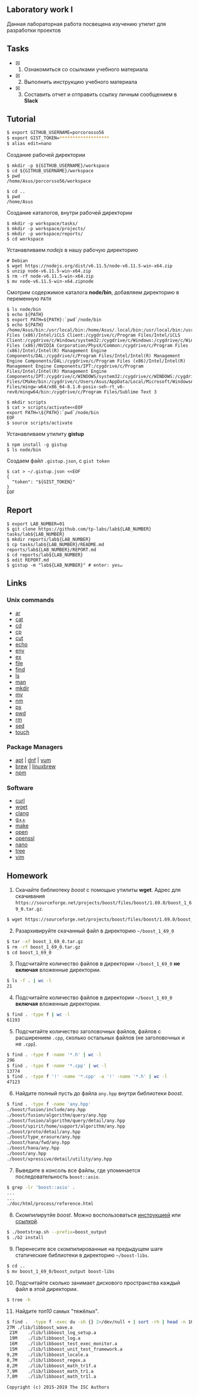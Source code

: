 ## Laboratory work I

Данная лабораторная работа посвещена изучению утилит для разработки проектов

## Tasks

- [x] 1. Ознакомиться со ссылками учебного материала
- [x] 2. Выполнить инструкцию учебного материала
- [x] 3. Составить отчет и отправить ссылку личным сообщением в **Slack**

## Tutorial

```bash
$ export GITHUB_USERNAME=porcorosso56
$ export GIST_TOKEN=*******************
$ alias edit=nano
```
Создание рабочей директории
```ShellSession
$ mkdir -p ${GITHUB_USERNAME}/workspace
$ cd ${GITHUB_USERNAME}/workspace
$ pwd
/home/Asus/porcorsso56/workspace

$ cd ..
$ pwd
/home/Asus

```
Создание каталогов, внутри рабочей директории
```ShellSession
$ mkdir -p workspace/tasks/
$ mkdir -p workspace/projects/
$ mkdir -p workspace/reports/
$ cd workspace
```
Устанавливаем *nodejs* в нашу рабочую директорию
```ShellSession
# Debian
$ wget https://nodejs.org/dist/v6.11.5/node-v6.11.5-win-x64.zip
$ unzip node-v6.11.5-win-x64.zip
$ rm -rf node-v6.11.5-win-x64.zip
$ mv node-v6.11.5-win-x64.zipnode
```
Смотрим содержимое каталога **node/bin**, добавляем директорию в переменную `PATH`
```ShellSession
$ ls node/bin
$ echo ${PATH}
$ export PATH=${PATH}:`pwd`/node/bin
$ echo ${PATH}
/home/Asus/bin:/usr/local/bin:/home/Asus/.local/bin:/usr/local/bin:/usr/bin:/cygdrive/c/Program Files (x86)/Intel/iCLS Client:/cygdrive/c/Program Files/Intel/iCLS Client:/cygdrive/c/Windows/system32:/cygdrive/c/Windows:/cygdrive/c/Windows/System32/Wbem:/cygdrive/c/Windows/System32/WindowsPowerShell/v1.0:/cygdrive/c/Program Files (x86)/NVIDIA Corporation/PhysX/Common:/cygdrive/c/Program Files (x86)/Intel/Intel(R) Management Engine Components/DAL:/cygdrive/c/Program Files/Intel/Intel(R) Management Engine Components/DAL:/cygdrive/c/Program Files (x86)/Intel/Intel(R) Management Engine Components/IPT:/cygdrive/c/Program Files/Intel/Intel(R) Management Engine Components/IPT:/cygdrive/c/WINDOWS/system32:/cygdrive/c/WINDOWS:/cygdrive/c/WINDOWS/System32/Wbem:/cygdrive/c/WINDOWS/System32/WindowsPowerShell/v1.0:/cygdrive/c/WINDOWS/System32/OpenSSH:/cygdrive/c/Program Files/CMake/bin:/cygdrive/c/Users/Asus/AppData/Local/Microsoft/WindowsApps:/cygdrive/c/Users/Asus/.babun:/cygdrive/c/Users/Asus/AppData/Local/GitHubCLI/bin:/cygdrive/c/Program Files/mingw-w64/x86_64-8.1.0-posix-seh-rt_v6-rev0/mingw64/bin:/cygdrive/c/Program Files/Sublime Text 3

$ mkdir scripts
$ cat > scripts/activate<<EOF
export PATH=\${PATH}:`pwd`/node/bin
EOF
$ source scripts/activate
```
Устанавливаем утилиту **gistup**
```ShellSession
$ npm install -g gistup
$ ls node/bin
```
Создаем файл `.gistup.json`, с `gist token`
```ShellSession
$ cat > ~/.gistup.json <<EOF
{
  "token": "${GIST_TOKEN}"
}
EOF
```

## Report

```ShellSession
$ export LAB_NUMBER=01
$ git clone https://github.com/tp-labs/lab${LAB_NUMBER} tasks/lab${LAB_NUMBER}
$ mkdir reports/lab${LAB_NUMBER}
$ cp tasks/lab${LAB_NUMBER}/README.md reports/lab${LAB_NUMBER}/REPORT.md
$ cd reports/lab${LAB_NUMBER}
$ edit REPORT.md
$ gistup -m "lab${LAB_NUMBER}" # enter: yes↵
```

## Links

### Unix commands

- [ar](https://en.wikipedia.org/wiki/Ar_(Unix))
- [cat](https://en.wikipedia.org/wiki/Cat_(Unix))
- [cd](https://en.wikipedia.org/wiki/Cd_(command))
- [cp](https://en.wikipedia.org/wiki/Cp_(Unix))
- [cut](https://en.wikipedia.org/wiki/Cut_(Unix))
- [echo](https://en.wikipedia.org/wiki/Echo_(command))
- [env](https://en.wikipedia.org/wiki/Env_(shell))
- [ex](https://en.wikipedia.org/wiki/Ex_(editor))
- [file](https://en.wikipedia.org/wiki/File_(command))
- [find](https://en.wikipedia.org/wiki/Find)
- [ls](https://en.wikipedia.org/wiki/Ls)
- [man](https://en.wikipedia.org/wiki/Man_page)
- [mkdir](https://en.wikipedia.org/wiki/Mkdir)
- [mv](https://en.wikipedia.org/wiki/Mv)
- [nm](https://en.wikipedia.org/wiki/Nm_(Unix))
- [ps](https://en.wikipedia.org/wiki/Ps_(Unix))
- [pwd](https://en.wikipedia.org/wiki/Pwd)
- [rm](https://en.wikipedia.org/wiki/Rm_(Unix))
- [sed](https://en.wikipedia.org/wiki/Sed)
- [touch](https://en.wikipedia.org/wiki/Touch_(Unix))

### Package Managers

- [apt](http://help.ubuntu.ru/wiki/apt) | [dnf](https://en.wikipedia.org/wiki/DNF_(software)) | [yum](https://fedoraproject.org/wiki/Yum/ru)
- [brew](https://brew.sh) | [linuxbrew](http://linuxbrew.sh)
- [npm](https://docs.npmjs.com)

### Software

- [curl](https://www.gitbook.com/book/bagder/everything-curl/details)
- [wget](https://www.gnu.org/software/wget/manual/wget.pdf)
- [clang](https://clang.llvm.org)
- [g++](https://gcc.gnu.org/onlinedocs/gcc-4.0.2/gcc/G_002b_002b-and-GCC.html)
- [make](https://en.wikipedia.org/wiki/Make_(software))
- [open](https://developer.apple.com/legacy/library/documentation/Darwin/Reference/ManPages/man1/open.1.html)
- [openssl](https://www.openssl.org)
- [nano](https://www.nano-editor.org)
- [tree](https://linux.die.net/man/1/tree)
- [vim](http://www.vim.org)

## Homework

1. Скачайте библиотеку *boost* с помощью утилиты **wget**. Адрес для скачивания `https://sourceforge.net/projects/boost/files/boost/1.69.0/boost_1_69_0.tar.gz`.
```bash
$ wget https://sourceforge.net/projects/boost/files/boost/1.69.0/boost_1_69_0.tar.gz 
```
2. Разархивируйте скачанный файл в директорию `~/boost_1_69_0`
```bash
$ tar -xf boost_1_69_0.tar.gz
$ rm -rf boost_1_69_0.tar.gz
$ cd boost_1_69_0
```
3. Подсчитайте количество файлов в директории `~/boost_1_69_0` **не включая** вложенные директории.
```bash
$ ls -f . | wc -l
21
```
4. Подсчитайте количество файлов в директории `~/boost_1_69_0` **включая** вложенные директории.
```bash
$ find . -type f | wc -l
61193
```
5. Подсчитайте количество заголовочных файлов, файлов с расширением `.cpp`, сколько остальных файлов (не заголовочных и не `.cpp`).
```bash
$ find . -type f -name '*.h' | wc -l
296
$ find . -type f -name '*.cpp' | wc -l
13774
$ find . -type f '!' -name '*.cpp' -a '!' -name '*.h' | wc -l
47123
```
6. Найдите полный пусть до файла `any.hpp` внутри библиотеки *boost*.
```bash
$ find . -type f -name 'any.hpp'
./boost/fusion/include/any.hpp
./boost/fusion/algorithm/query/any.hpp
./boost/fusion/algorithm/query/detail/any.hpp
./boost/spirit/home/support/algorithm/any.hpp
./boost/proto/detail/any.hpp
./boost/type_erasure/any.hpp
./boost/hana/fwd/any.hpp
./boost/hana/any.hpp
./boost/any.hpp
./boost/xpressive/detail/utility/any.hpp
```
7. Выведите в консоль все файлы, где упоминается последовательность `boost::asio`.
```bash
$ grep -lr 'boost::asio' .
...
...
./doc/html/process/reference.html
```
8. Скомпилирутйе *boost*. Можно воспользоваться [инструкцией](https://www.boost.org/doc/libs/1_61_0/more/getting_started/unix-variants.html#or-build-custom-binaries) или [ссылкой](https://codeyarns.com/2017/01/24/how-to-build-boost-on-linux/).
```bash
$ ./bootstrap.sh --prefix=boost_output
$ ./b2 install
```
9. Перенесите все скомпилированные на предыдущем шаге статические библиотеки в директорию `~/boost-libs`.
```bash
$ cd ..
$ mv boost_1_69_0/boost_output boost-libs

```
10. Подсчитайте сколько занимает дискового пространства каждый файл в этой директории.
```bash
$ tree -h
```
11. Найдите *топ10* самых "тяжёлых".
```bash
$ find .  -type f -exec du -sh {} 2>/dev/null + | sort -rh | head -n 10
27M	./lib/libboost_wave.a
 21M	./lib/libboost_log_setup.a
 19M	./lib/libboost_log.a
 16M	./lib/libboost_test_exec_monitor.a
 15M	./lib/libboost_unit_test_framework.a
9,2M	./lib/libboost_locale.a
8,7M	./lib/libboost_regex.a
8,2M	./lib/libboost_math_tr1f.a
7,9M	./lib/libboost_math_tr1.a
7,8M	./lib/libboost_math_tr1l.a
```

```
Copyright (c) 2015-2019 The ISC Authors
```
